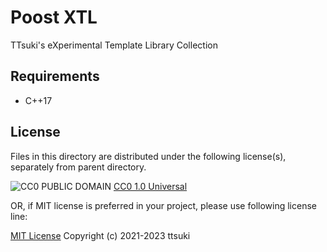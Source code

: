 # Poost XTL

TTsuki's eXperimental Template Library Collection

## Requirements
  - C++17

## License

Files in this directory are distributed under the following license(s), separately from parent directory.

![CC0 PUBLIC DOMAIN](https://mirrors.creativecommons.org/presskit/buttons/88x31/svg/cc-zero.svg) 
[CC0 1.0 Universal](LICENSE.md)

OR, if MIT license is preferred in your project, please use following license line:

[MIT License](LICENSE.MIT.md) Copyright (c) 2021-2023 ttsuki  

